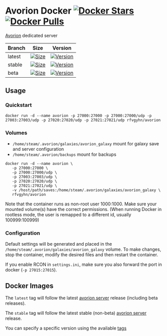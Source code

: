 # Avorion Docker [![Docker Stars][4]][2] [![Docker Pulls][5]][2]

[Avorion][0] dedicated server

Branch | Size             | Version          
-------|------------------|---------------
latest | [![Size][6]][2]  | [![Version][7]][2]
stable | [![Size][8]][2]  | [![Version][9]][2]
beta   | [![Size][10]][2] | [![Version][11]][2]

## Usage

### Quickstart

```
docker run -d --name avorion -p 27000:27000 -p 27000:27000/udp -p 27003:27003/udp -p 27020:27020/udp -p 27021:27021/udp rfvgyhn/avorion
```

### Volumes

* `/home/steam/.avorion/galaxies/avorion_galaxy` mount for galaxy save and server configuration
* `/home/steam/.avorion/backups` mount for backups

```
docker run -d --name avorion \
   -p 27000:27000 \
   -p 27000:27000/udp \
   -p 27003:27003/udp \
   -p 27020:27020/udp \
   -p 27021:27021/udp \
   -v /host/path/saves:/home/steam/.avorion/galaxies/avorion_galaxy \
   rfvgyhn/avorion
```

Note that the container runs as non-root user 1000:1000. Make sure your mounted volume(s) have the correct permissions. (When running Docker in rootless mode, the user is remapped to a different id, usually 100999:100999)

### Configuration

Default settings will be generated and placed in the `/home/steam/.avorion/galaxies/avorion_galaxy` volume. To make changes, stop the container, modify the desired files and then restart the container.

If you enable RCON in `settings.ini`, make sure you also forward the port in docker (`-p 27015:27015`).

## Docker Images

The `latest` tag will follow the latest [avorion server][1] release
(including beta releases).

The `stable` tag will follow the latest stable (non-beta) [avorion server][1] release.

You can specify a specific version using the available [tags][3]


[0]: https://www.avorion.net/
[1]: https://www.avorion.net/forum/index.php/board,2.0.html
[2]: https://hub.docker.com/r/rfvgyhn/avorion
[3]: https://hub.docker.com/r/rfvgyhn/avorion/tags
[4]: https://img.shields.io/docker/stars/rfvgyhn/avorion.svg
[5]: https://img.shields.io/docker/pulls/rfvgyhn/avorion.svg
[6]: https://img.shields.io/docker/image-size/rfvgyhn/avorion/latest
[7]: https://img.shields.io/badge/v-2.5.5.42018--beta-blue
[8]: https://img.shields.io/docker/image-size/rfvgyhn/avorion/stable
[9]: https://img.shields.io/badge/v-2.5.4.42016-blue
[10]: https://img.shields.io/docker/image-size/rfvgyhn/avorion/2.5.5.42018-beta
[11]: https://img.shields.io/badge/v-2.5.5.42018--beta-blue
